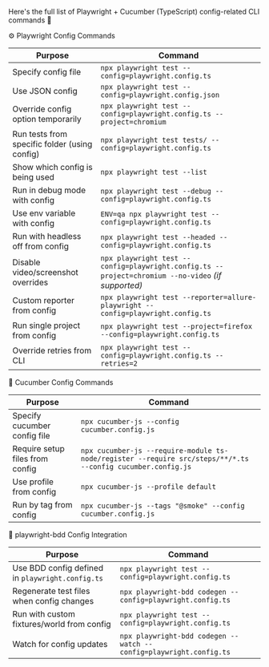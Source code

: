 Here's the full list of Playwright + Cucumber (TypeScript) config-related CLI commands 🧩

⚙️ Playwright Config Commands

| Purpose                                       | Command                                                                                            |
| --------------------------------------------- | -------------------------------------------------------------------------------------------------- |
| Specify config file                           | `npx playwright test --config=playwright.config.ts`                                                |
| Use JSON config                               | `npx playwright test --config=playwright.config.json`                                              |
| Override config option temporarily            | `npx playwright test --config=playwright.config.ts --project=chromium`                             |
| Run tests from specific folder (using config) | `npx playwright test tests/ --config=playwright.config.ts`                                         |
| Show which config is being used               | `npx playwright test --list`                                                                       |
| Run in debug mode with config                 | `npx playwright test --debug --config=playwright.config.ts`                                        |
| Use env variable with config                  | `ENV=qa npx playwright test --config=playwright.config.ts`                                         |
| Run with headless off from config             | `npx playwright test --headed --config=playwright.config.ts`                                       |
| Disable video/screenshot overrides            | `npx playwright test --config=playwright.config.ts --project=chromium --no-video` *(if supported)* |
| Custom reporter from config                   | `npx playwright test --reporter=allure-playwright --config=playwright.config.ts`                   |
| Run single project from config                | `npx playwright test --project=firefox --config=playwright.config.ts`                              |
| Override retries from CLI                     | `npx playwright test --config=playwright.config.ts --retries=2`                                    |


🥒 Cucumber Config Commands

| Purpose                         | Command                                                                                                     |
| ------------------------------- | ----------------------------------------------------------------------------------------------------------- |
| Specify cucumber config file    | `npx cucumber-js --config cucumber.config.js`                                                               |
| Require setup files from config | `npx cucumber-js --require-module ts-node/register --require src/steps/**/*.ts --config cucumber.config.js` |
| Use profile from config         | `npx cucumber-js --profile default`                                                                         |
| Run by tag from config          | `npx cucumber-js --tags "@smoke" --config cucumber.config.js`                                               |


🧠 playwright-bdd Config Integration

| Purpose                                          | Command                                                            |
| ------------------------------------------------ | ------------------------------------------------------------------ |
| Use BDD config defined in `playwright.config.ts` | `npx playwright test --config=playwright.config.ts`                |
| Regenerate test files when config changes        | `npx playwright-bdd codegen --config=playwright.config.ts`         |
| Run with custom fixtures/world from config       | `npx playwright test --config=playwright.config.ts`                |
| Watch for config updates                         | `npx playwright-bdd codegen --watch --config=playwright.config.ts` |

